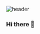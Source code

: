 
![header](https://capsule-render.vercel.app/api?type=Venom&color=timeAuto&height=300&section=header&text=Welcome%20to%20Juuunie%20World!&fontSize=90)
### Hi there 👋

<!--
**juuun1e/juuun1e** is a ✨ _special_ ✨ repository because its `README.md` (this file) appears on your GitHub profile.

Here are some ideas to get you started:

- 🔭 I’m currently working on ...
- 🌱 I’m currently learning ...
- 👯 I’m looking to collaborate on ...
- 🤔 I’m looking for help with ...
- 💬 Ask me about ...
- 📫 How to reach me: ...
- 😄 Pronouns: ...
- ⚡ Fun fact: ...
-->
